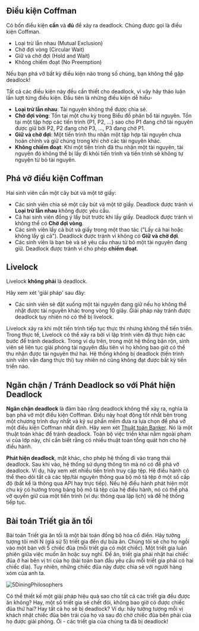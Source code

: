 ## Điều kiện Coffman
Có bốn điều kiện **cần** và **đủ** để xảy ra deadlock. Chúng được gọi là điều kiện Coffman.

* Loại trừ lẫn nhau (Mutual Exclusion)
* Chờ đợi vòng (Circular Wait)
* Giữ và chờ đợi (Hold and Wait)
* Không chiếm đoạt (No Preemption)

Nếu bạn phá vỡ bất kỳ điều kiện nào trong số chúng, bạn không thể gặp deadlock!

Tất cả các điều kiện này đều cần thiết cho deadlock, vì vậy hãy thảo luận lần lượt từng điều kiện. Đầu tiên là những điều kiện dễ hiểu-
* **Loại trừ lẫn nhau**: Tài nguyên không thể được chia sẻ.
* **Chờ đợi vòng**: Tồn tại một chu kỳ trong Biểu đồ phân bổ tài nguyên. Tồn tại một tập hợp các tiến trình {P1, P2, ...} sao cho P1 đang chờ tài nguyên được giữ bởi P2, P2 đang chờ P3, ..., P3 đang chờ P1.
* **Giữ và chờ đợi**: Một tiến trình thu nhận một tập hợp tài nguyên chưa hoàn chỉnh và giữ chúng trong khi chờ các tài nguyên khác.
* **Không chiếm đoạt**: Khi một tiến trình đã thu nhận một tài nguyên, tài nguyên đó không thể bị lấy đi khỏi tiến trình và tiến trình sẽ không tự nguyện từ bỏ tài nguyên.

## Phá vỡ điều kiện Coffman

Hai sinh viên cần một cây bút và một tờ giấy:
* Các sinh viên chia sẻ một cây bút và một tờ giấy. Deadlock được tránh vì **Loại trừ lẫn nhau** không được yêu cầu.
* Cả hai sinh viên đồng ý lấy bút trước khi lấy giấy. Deadlock được tránh vì không thể có **Chờ đợi vòng**.
* Các sinh viên lấy cả bút và giấy trong một thao tác ("Lấy cả hai hoặc không lấy gì cả"). Deadlock được tránh vì không có **Giữ và chờ đợi**.
* Các sinh viên là bạn bè và sẽ yêu cầu nhau từ bỏ một tài nguyên đang giữ. Deadlock được tránh vì cho phép **chiếm đoạt**.


## Livelock
Livelock **không phải** là deadlock.

Hãy xem xét 'giải pháp' sau đây:
* Các sinh viên sẽ đặt xuống một tài nguyên đang giữ nếu họ không thể nhặt được tài nguyên khác trong vòng 10 giây. Giải pháp này tránh được deadlock tuy nhiên nó có thể bị livelock.

Livelock xảy ra khi một tiến trình tiếp tục thực thi nhưng không thể tiến triển.
Trong thực tế, Livelock có thể xảy ra bởi vì lập trình viên đã thực hiện các bước để tránh deadlock. Trong ví dụ trên, trong một hệ thống bận rộn, sinh viên sẽ liên tục giải phóng tài nguyên đầu tiên vì họ không bao giờ có thể thu nhận được tài nguyên thứ hai. Hệ thống không bị deadlock (tiến trình sinh viên vẫn đang thực thi) tuy nhiên nó cũng không đạt được bất kỳ tiến triển nào.

## Ngăn chặn / Tránh Deadlock so với Phát hiện Deadlock

**Ngăn chặn deadlock** là đảm bảo rằng deadlock không thể xảy ra, nghĩa là bạn phá vỡ một điều kiện Coffman. Điều này hoạt động tốt nhất bên trong một chương trình duy nhất và kỹ sư phần mềm đưa ra lựa chọn để phá vỡ một điều kiện Coffman nhất định. Hãy xem xét [Thuật toán Banker](https://en.wikipedia.org/wiki/Banker's_algorithm). Nó là một thuật toán khác để tránh deadlock. Toàn bộ việc triển khai nằm ngoài phạm vi của lớp này, chỉ cần biết rằng có nhiều thuật toán tổng quát hơn cho hệ điều hành.

**Phát hiện deadlock**, mặt khác, cho phép hệ thống đi vào trạng thái deadlock. Sau khi vào, hệ thống sử dụng thông tin mà nó có để phá vỡ deadlock. Ví dụ, hãy xem xét nhiều tiến trình truy cập tệp. Hệ điều hành có thể theo dõi tất cả các tệp/tài nguyên thông qua bộ mô tả tệp ở một số cấp độ (bất kể là thông qua API hay trực tiếp). Nếu hệ điều hành phát hiện một chu kỳ có hướng trong bảng bộ mô tả tệp của hệ điều hành, nó có thể phá vỡ quyền giữ của một tiến trình (ví dụ: thông qua lập lịch) và để hệ thống tiếp tục.

## Bài toán Triết gia ăn tối

Bài toán Triết gia ăn tối là một bài toán đồng bộ hóa cổ điển. Hãy tưởng tượng tôi mời N (giả sử 5) triết gia đến dự bữa ăn. Chúng tôi sẽ cho họ ngồi vào một bàn với 5 chiếc đũa (mỗi triết gia có một chiếc). Một triết gia luân phiên giữa việc muốn ăn hoặc suy nghĩ. Để ăn, triết gia phải nhặt hai chiếc đũa ở hai bên vị trí của họ (bài toán ban đầu yêu cầu mỗi triết gia phải có hai chiếc dĩa). Tuy nhiên, những chiếc đũa này được chia sẻ với người hàng xóm của anh ta.

![5DiningPhilosophers](https://raw.githubusercontent.com/wiki/angrave/SystemProgramming/5DiningPhilosophers.png)

Có thể thiết kế một giải pháp hiệu quả sao cho tất cả các triết gia đều được ăn không? Hay, một số triết gia sẽ chết đói, không bao giờ có được chiếc đũa thứ hai? Hay tất cả họ sẽ bị deadlock? Ví dụ: hãy tưởng tượng mỗi vị khách nhặt chiếc đũa bên trái của họ và sau đó chờ chiếc đũa bên phải của họ được giải phóng. Ôi - các triết gia của chúng ta đã bị deadlock!







